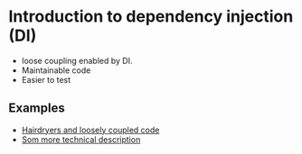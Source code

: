 # Introduction to dependency injection (DI)

* loose coupling enabled by DI.
* Maintainable code
* Easier to test

## Examples
* [Hairdryers and loosely coupled code](at_the_hotel.md)
* [Som more technical description](reality.md)
